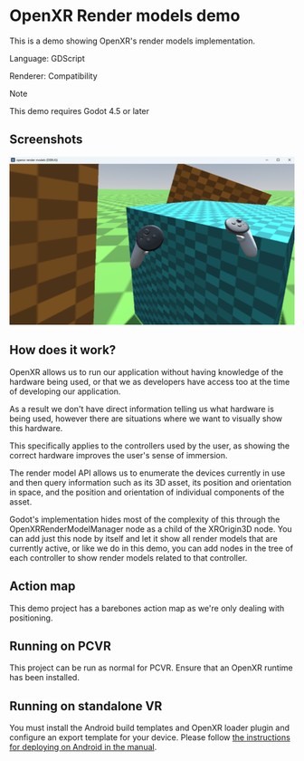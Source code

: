 # OpenXR Render models demo

This is a demo showing OpenXR's render models implementation.

Language: GDScript

Renderer: Compatibility

> [!NOTE]
>
> This demo requires Godot 4.5 or later

## Screenshots

![Screenshot](screenshots/render_model_demo.png)

## How does it work?

OpenXR allows us to run our application without having knowledge of the hardware being used,
or that we as developers have access too at the time of developing our application.

As a result we don't have direct information telling us what hardware is being used,
however there are situations where we want to visually show this hardware.

This specifically applies to the controllers used by the user, as showing the correct hardware
improves the user's sense of immersion.

The render model API allows us to enumerate the devices currently in use and then query
information such as its 3D asset, its position and orientation in space, and the position
and orientation of individual components of the asset.

Godot's implementation hides most of the complexity of this through the OpenXRRenderModelManager
node as a child of the XROrigin3D node. You can add just this node by itself and let it show
all render models that are currently active, or like we do in this demo, you can add nodes
in the tree of each controller to show render models related to that controller.

## Action map

This demo project has a barebones action map as we're only dealing with positioning.

## Running on PCVR

This project can be run as normal for PCVR. Ensure that an OpenXR runtime has been installed.

## Running on standalone VR

You must install the Android build templates and OpenXR loader plugin and configure an export template for your device.
Please follow [the instructions for deploying on Android in the manual](https://docs.godotengine.org/en/stable/tutorials/xr/deploying_to_android.html).
